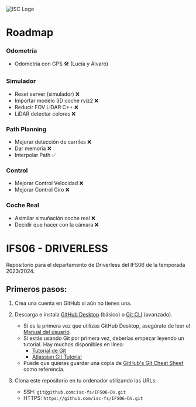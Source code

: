![ISC Logo](http://iscracingteam.com/wp-content/uploads/2022/03/Picture5.jpg)

# Roadmap

### Odometría

- Odometría con GPS 🛠️ (Lucía y Álvaro)

### Simulador

- Reset server (simulador) ❌
- Importar modelo 3D coche rviz2 ❌
- Reducir FOV LiDAR C++ ❌
- LiDAR detectar colores ❌

### Path Planning

- Mejorar detección de carriles ❌
- Dar memoria ❌
- Interpolar Path ✅

### Control

- Mejorar Control Velocidad ❌
- Mejorar Control Giro ❌

### Coche Real

- Asimilar simuñación coche real ❌
- Decidir que hacer con la cámara ❌

# IFS06 - DRIVERLESS

Repositorio para el departamento de Driverless del IFS06 de la temporada 2023/2024.

## Primeros pasos:
1. Crea una cuenta en GitHub si aún no tienes una.
2. Descarga e instala [GitHub Desktop](https://desktop.github.com/) (básico) o [Git CLI](https://git-scm.com/book/en/v2/Getting-Started-Installing-Git) (avanzado).

    * Si es la primera vez que utilizas GitHub Desktop, asegúrate de leer el [Manual del usuario](https://help.github.com/desktop/guides/).
    * Si estás usando Git por primera vez, deberías empezar leyendo un tutorial. Hay muchos disponibles en línea:
        * [Tutorial de Git](https://git-scm.com/docs/gittutorial)
        * [Atlassian Git Tutorial](https://www.atlassian.com/git/tutorials/)
    * Puede que quieras guardar una copia de [GitHub's Git Cheat Sheet](https://services.github.com/kit/downloads/github-git-cheat-sheet.pdf) como referencia.
    
3. Clona este repositorio en tu ordenador utilizando las URLs:
    * SSH: `git@github.com:isc-fs/IFS06-DV.git`
    * HTTPS: `https://github.com/isc-fs/IFS06-DV.git`
